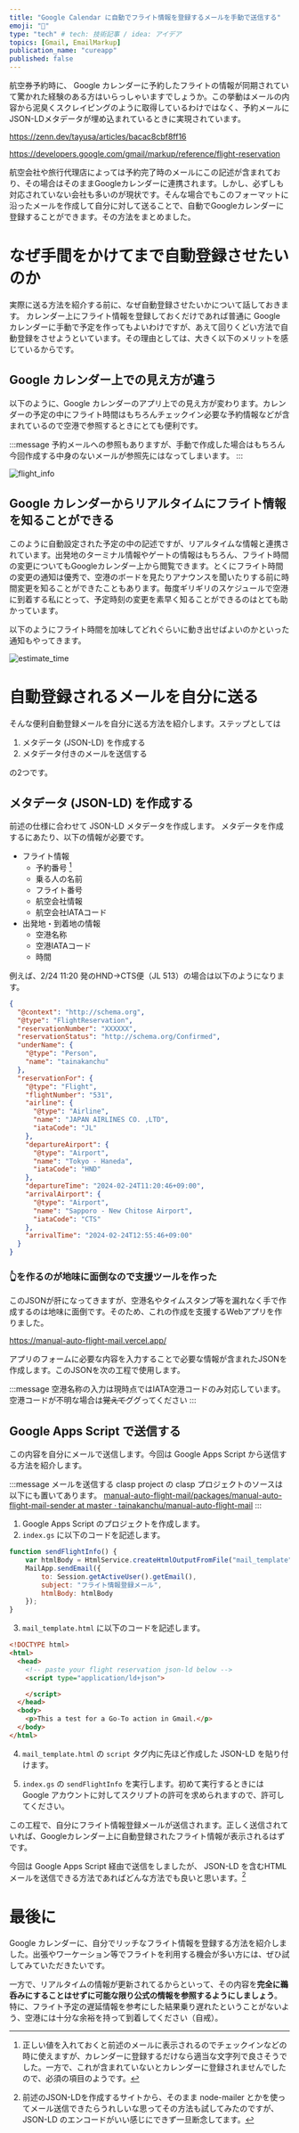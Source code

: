 ```yaml
---
title: "Google Calendar に自動でフライト情報を登録するメールを手動で送信する"
emoji: "🛫"
type: "tech" # tech: 技術記事 / idea: アイデア
topics: [Gmail, EmailMarkup]
publication_name: "cureapp"
published: false
---
```


航空券予約時に、 Google カレンダーに予約したフライトの情報が同期されていて驚かれた経験のある方はいらっしゃいますでしょうか。この挙動はメールの内容から泥臭くスクレイピングのように取得しているわけではなく、予約メールにJSON-LDメタデータが埋め込まれているときに実現されています。

https://zenn.dev/tayusa/articles/bacac8cbf8ff16

https://developers.google.com/gmail/markup/reference/flight-reservation

航空会社や旅行代理店によっては予約完了時のメールにこの記述が含まれており、その場合はそのままGoogleカレンダーに連携されます。しかし、必ずしも対応されていない会社も多いのが現状です。そんな場合でもこのフォーマットに沿ったメールを作成して自分に対して送ることで、自動でGoogleカレンダーに登録することができます。その方法をまとめました。

# なぜ手間をかけてまで自動登録させたいのか
実際に送る方法を紹介する前に、なぜ自動登録させたいかについて話しておきます。
カレンダー上にフライト情報を登録しておくだけであれば普通に Google カレンダーに手動で予定を作ってもよいわけですが、あえて回りくどい方法で自動登録をさせようといています。その理由としては、大きく以下のメリットを感じているからです。

## Google カレンダー上での見え方が違う
以下のように、Google カレンダーのアプリ上での見え方が変わります。カレンダーの予定の中にフライト時間はもちろんチェックイン必要な予約情報などが含まれているので空港で参照するときにとても便利です。

:::message
予約メールへの参照もありますが、手動で作成した場合はもちろん今回作成する中身のないメールが参照先にはなってしまいます。
:::

![flight_info](/images/5354844b8a734f/flight_info.jpg)

## Google カレンダーからリアルタイムにフライト情報を知ることができる
このように自動設定された予定の中の記述ですが、リアルタイムな情報と連携されています。出発地のターミナル情報やゲートの情報はもちろん、フライト時間の変更についてもGoogleカレンダー上から閲覧できます。とくにフライト時間の変更の通知は優秀で、空港のボードを見たりアナウンスを聞いたりする前に時間変更を知ることができたこともあります。毎度ギリギリのスケジュールで空港に到着する私にとって、予定時刻の変更を素早く知ることができるのはとても助かっています。

以下のようにフライト時間を加味してどれぐらいに動き出せばよいのかといった通知もやってきます。

![estimate_time](/images/5354844b8a734f/estimate_time.jpg)

# 自動登録されるメールを自分に送る
そんな便利自動登録メールを自分に送る方法を紹介します。ステップとしては

1. メタデータ (JSON-LD) を作成する
1. メタデータ付きのメールを送信する

の2つです。

## メタデータ (JSON-LD) を作成する
前述の仕様に合わせて JSON-LD メタデータを作成します。
メタデータを作成するにあたり、以下の情報が必要です。

- フライト情報
  - 予約番号 [^予約番号]
  - 乗る人の名前
  - フライト番号
  - 航空会社情報
  - 航空会社IATAコード
- 出発地・到着地の情報
  - 空港名称
  - 空港IATAコード
  - 時間

[^予約番号]: 正しい値を入れておくと前述のメールに表示されるのでチェックインなどの時に使えますが、カレンダーに登録するだけなら適当な文字列で良さそうでした。一方で、これが含まれていないとカレンダーに登録されませんでしたので、必須の項目のようです。

例えば、2/24 11:20 発のHND→CTS便（JL 513）の場合は以下のようになります。

```json
{
  "@context": "http://schema.org",
  "@type": "FlightReservation",
  "reservationNumber": "XXXXXX",
  "reservationStatus": "http://schema.org/Confirmed",
  "underName": {
    "@type": "Person",
    "name": "tainakanchu"
  },
  "reservationFor": {
    "@type": "Flight",
    "flightNumber": "531",
    "airline": {
      "@type": "Airline",
      "name": "JAPAN AIRLINES CO. ,LTD",
      "iataCode": "JL"
    },
    "departureAirport": {
      "@type": "Airport",
      "name": "Tokyo - Haneda",
      "iataCode": "HND"
    },
    "departureTime": "2024-02-24T11:20:46+09:00",
    "arrivalAirport": {
      "@type": "Airport",
      "name": "Sapporo - New Chitose Airport",
      "iataCode": "CTS"
    },
    "arrivalTime": "2024-02-24T12:55:46+09:00"
  }
}
```

### 👆を作るのが地味に面倒なので支援ツールを作った
このJSONが肝になってきますが、空港名やタイムスタンプ等を漏れなく手で作成するのは地味に面倒です。そのため、これの作成を支援するWebアプリを作りました。

https://manual-auto-flight-mail.vercel.app/


アプリのフォームに必要な内容を入力することで必要な情報が含まれたJSONを作成します。このJSONを次の工程で使用します。

:::message
空港名称の入力は現時点ではIATA空港コードのみ対応しています。空港コードが不明な場合は~~覚えて~~ググってください
:::


## Google Apps Script で送信する
この内容を自分にメールで送信します。今回は Google Apps Script から送信する方法を紹介します。

:::message
メールを送信する clasp project の clasp プロジェクトのソースは以下にも置いてあります。
[manual-auto-flight-mail/packages/manual-auto-flight-mail-sender at master · tainakanchu/manual-auto-flight-mail](https://github.com/tainakanchu/manual-auto-flight-mail/tree/master/packages/manual-auto-flight-mail-sender)
:::


1. Google Apps Script のプロジェクトを作成します。
2. `index.gs` に以下のコードを記述します。

```js
function sendFlightInfo() {
    var htmlBody = HtmlService.createHtmlOutputFromFile("mail_template").getContent();
    MailApp.sendEmail({
        to: Session.getActiveUser().getEmail(),
        subject: "フライト情報登録メール",
        htmlBody: htmlBody
    });
}
```


3. `mail_template.html` に以下のコードを記述します。

```html
<!DOCTYPE html>
<html>
  <head>
    <!-- paste your flight reservation json-ld below -->
    <script type="application/ld+json">

    </script>
  </head>
  <body>
    <p>This a test for a Go-To action in Gmail.</p>
  </body>
</html>
```

4. `mail_template.html` の `script` タグ内に先ほど作成した JSON-LD を貼り付けます。

5. `index.gs` の `sendFlightInfo` を実行します。初めて実行するときには  Google アカウントに対してスクリプトの許可を求められますので、許可してください。

この工程で、自分にフライト情報登録メールが送信されます。正しく送信されていれば、Googleカレンダー上に自動登録されたフライト情報が表示されるはずです。




今回は Google Apps Script 経由で送信をしましたが、 JSON-LD を含むHTMLメールを送信できる方法であればどんな方法でも良いと思います。[^node-mailer]

[^node-mailer]: 前述のJSON-LDを作成するサイトから、そのまま node-mailer とかを使ってメール送信できたらうれしいな思ってその方法も試してみたのですが、JSON-LD のエンコードがいい感じにできず一旦断念してます。

# 最後に
Google カレンダーに、自分でリッチなフライト情報を登録する方法を紹介しました。出張やワーケーション等でフライトを利用する機会が多い方には、ぜひ試してみていただきたいです。

一方で、リアルタイムの情報が更新されてるからといって、その内容を**完全に鵜呑みにすることはせずに可能な限り公式の情報を参照するようにしましょう**。特に、フライト予定の遅延情報を参考にした結果乗り遅れたということがないよう、空港には十分な余裕を持って到着してください（自戒）。
